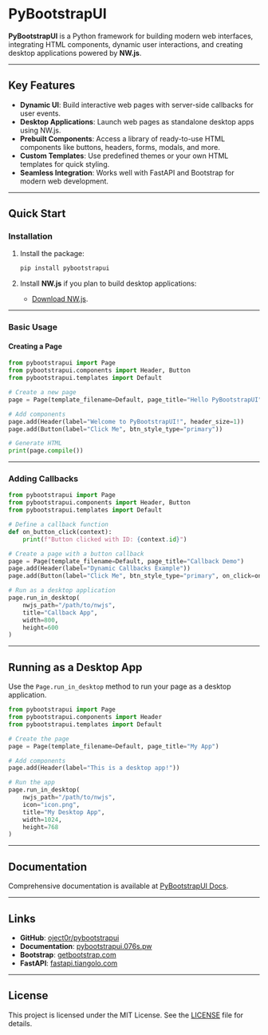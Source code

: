 # PyBootstrapUI

**PyBootstrapUI** is a Python framework for building modern web interfaces, integrating HTML components, dynamic user interactions, and creating desktop applications powered by **NW.js**.

---

## Key Features

- **Dynamic UI**: Build interactive web pages with server-side callbacks for user events.
- **Desktop Applications**: Launch web pages as standalone desktop apps using NW.js.
- **Prebuilt Components**: Access a library of ready-to-use HTML components like buttons, headers, forms, modals, and more.
- **Custom Templates**: Use predefined themes or your own HTML templates for quick styling.
- **Seamless Integration**: Works well with FastAPI and Bootstrap for modern web development.

---

## Quick Start

### Installation

1. Install the package:
   ```bash
   pip install pybootstrapui
   ```

2. Install **NW.js** if you plan to build desktop applications:
   - [Download NW.js](https://nwjs.io/).

---

### Basic Usage

#### Creating a Page

```python
from pybootstrapui import Page
from pybootstrapui.components import Header, Button
from pybootstrapui.templates import Default

# Create a new page
page = Page(template_filename=Default, page_title="Hello PyBootstrapUI")

# Add components
page.add(Header(label="Welcome to PyBootstrapUI!", header_size=1))
page.add(Button(label="Click Me", btn_style_type="primary"))

# Generate HTML
print(page.compile())
```

---

### Adding Callbacks

```python
from pybootstrapui import Page
from pybootstrapui.components import Header, Button
from pybootstrapui.templates import Default

# Define a callback function
def on_button_click(context):
    print(f"Button clicked with ID: {context.id}")

# Create a page with a button callback
page = Page(template_filename=Default, page_title="Callback Demo")
page.add(Header(label="Dynamic Callbacks Example"))
page.add(Button(label="Click Me", btn_style_type="primary", on_click=on_button_click))

# Run as a desktop application
page.run_in_desktop(
    nwjs_path="/path/to/nwjs",
    title="Callback App",
    width=800,
    height=600
)
```

---

## Running as a Desktop App

Use the `Page.run_in_desktop` method to run your page as a desktop application.

```python
from pybootstrapui import Page
from pybootstrapui.components import Header
from pybootstrapui.templates import Default

# Create the page
page = Page(template_filename=Default, page_title="My App")

# Add components
page.add(Header(label="This is a desktop app!"))

# Run the app
page.run_in_desktop(
    nwjs_path="/path/to/nwjs",
    icon="icon.png",
    title="My Desktop App",
    width=1024,
    height=768
)
```

---

## Documentation

Comprehensive documentation is available at [PyBootstrapUI Docs](https://pybootstrapui.076s.pw).

---

## Links

- **GitHub**: [oject0r/pybootstrapui](https://github.com/oject0r/pybootstrapui)
- **Documentation**: [pybootstrapui.076s.pw](https://pybootstrapui.076s.pw)
- **Bootstrap**: [getbootstrap.com](https://getbootstrap.com)
- **FastAPI**: [fastapi.tiangolo.com](https://fastapi.tiangolo.com)

---

## License

This project is licensed under the MIT License. See the [LICENSE](LICENSE) file for details.
